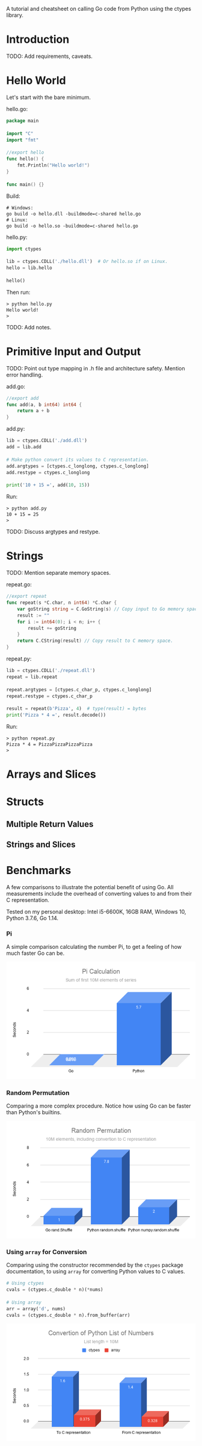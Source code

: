 A tutorial and cheatsheet on calling Go code from Python using the ctypes library.

# Introduction

TODO: Add requirements, caveats.

# Hello World

Let's start with the bare minimum.

hello.go:

```go
package main

import "C"
import "fmt"

//export hello
func hello() {
    fmt.Println("Hello world!")
}

func main() {}
```

Build:

```
# Windows:
go build -o hello.dll -buildmode=c-shared hello.go
# Linux:
go build -o hello.so -buildmode=c-shared hello.go
```

hello.py:

```python
import ctypes

lib = ctypes.CDLL('./hello.dll')  # Or hello.so if on Linux.
hello = lib.hello

hello()
```

Then run:

```
> python hello.py
Hello world!
>
```

TODO: Add notes.

# Primitive Input and Output

TODO: Point out type mapping in .h file and architecture safety. Mention error handling.

add.go:

```go
//export add
func add(a, b int64) int64 {
    return a + b
}
```

add.py:

```python
lib = ctypes.CDLL('./add.dll')
add = lib.add

# Make python convert its values to C representation.
add.argtypes = [ctypes.c_longlong, ctypes.c_longlong]
add.restype = ctypes.c_longlong

print('10 + 15 =', add(10, 15))
```

Run:

```
> python add.py
10 + 15 = 25
>
```

TODO: Discuss argtypes and restype.

# Strings

TODO: Mention separate memory spaces.

repeat.go:

```go
//export repeat
func repeat(s *C.char, n int64) *C.char {
	var goString string = C.GoString(s) // Copy input to Go memory space.
	result := ""
	for i := int64(0); i < n; i++ {
		result += goString
	}
	return C.CString(result) // Copy result to C memory space.
}
```

repeat.py:

```python
lib = ctypes.CDLL('./repeat.dll')
repeat = lib.repeat

repeat.argtypes = [ctypes.c_char_p, ctypes.c_longlong]
repeat.restype = ctypes.c_char_p

result = repeat(b'Pizza', 4)  # type(result) = bytes
print('Pizza * 4 =', result.decode())
```

Run:

```
> python repeat.py
Pizza * 4 = PizzaPizzaPizzaPizza
>
```

# Arrays and Slices

# Structs

## Multiple Return Values

## Strings and Slices

# Benchmarks

A few comparisons to illustrate the potential benefit of using Go. All measurements include
the overhead of converting values to and from their C representation.

Tested on my personal desktop: Intel i5-6600K, 16GB RAM, Windows 10, Python 3.7.6, Go 1.14.

### Pi

A simple comparison calculating the number Pi, to get a feeling of how much faster Go can be.

![pi](https://raw.githubusercontent.com/fluhus/snopher/master/pi.png)

### Random Permutation

Comparing a more complex procedure. Notice how using Go can be faster than Python's builtins.

![shuffle](https://raw.githubusercontent.com/fluhus/snopher/master/shuffle.png)

### Using `array` for Conversion

Comparing using the constructor recommended by the `ctypes` package documentation, to using
`array` for converting Python values to C values.

```python
# Using ctypes
cvals = (ctypes.c_double * n)(*nums)

# Using array
arr = array('d', nums)
cvals = (ctypes.c_double * n).from_buffer(arr)
```

![list](https://raw.githubusercontent.com/fluhus/snopher/master/list.png)




